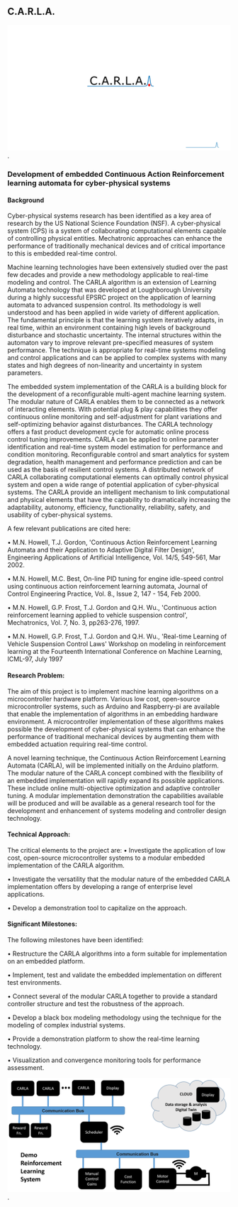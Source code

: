 ## C.A.R.L.A.

![CARLA Logo](/CARLA.jpg "Text to show on mouseover").


### Development of embedded Continuous Action Reinforcement learning automata for cyber-physical systems

#### Background

Cyber-physical systems research has been identified as a key area of research by the US National Science Foundation (NSF). A cyber-physical system (CPS) is a system of collaborating computational elements capable of controlling physical entities. Mechatronic approaches can enhance the performance of traditionally mechanical devices and of critical importance to this is embedded real-time control.

Machine learning technologies have been extensively studied over the past few decades and provide a new methodology applicable to real-time modeling and control. The CARLA algorithm is an extension of Learning Automata technology that was developed at Loughborough University during a highly successful EPSRC project on the application of learning automata to advanced suspension control. Its methodology is well understood and has been applied in wide variety of different application. The fundamental principle is that the learning system iteratively adapts, in real time, within an environment containing high levels of background disturbance and stochastic uncertainty. The internal structures within the automaton vary to improve relevant pre-specified measures of system performance. The technique is appropriate for real-time systems modeling and control applications and can be applied to complex systems with many states and high degrees of non-linearity and uncertainty in system parameters.   

The embedded system implementation of the CARLA is a building block for the development of a reconfigurable multi-agent machine learning system. The modular nature of CARLA enables them to be connected as a network of interacting elements. With potential plug & play capabilities they offer continuous online monitoring and self-adjustment for plant variations and self-optimizing behavior against disturbances. The CARLA technology offers a fast product development cycle for automatic online process control tuning improvements. CARLA can be applied to online parameter identification and real-time system model estimation for performance and condition monitoring. Reconfigurable control and smart analytics for system degradation, health management and performance prediction and can be used as the basis of resilient control systems. A distributed network of CARLA collaborating computational elements can optimally control physical system and open a wide range of potential application of cyber-physical systems. The CARLA provide an intelligent mechanism to link computational and physical elements that have the capability to dramatically increasing the adaptability, autonomy, efficiency, functionality, reliability, safety, and usability of cyber-physical systems.

A few relevant publications are cited here:

•	M.N. Howell, T.J. Gordon, 'Continuous Action Reinforcement Learning Automata and their Application to Adaptive Digital Filter Design', Engineering Applications of Artificial Intelligence, Vol. 14/5, 549-561, Mar 2002.

•	M.N. Howell, M.C. Best, On-line PID tuning for engine idle-speed control using continuous action reinforcement learning automata, Journal of Control Engineering Practice, Vol. 8., Issue 2, 147 - 154, Feb 2000.

•	M.N. Howell, G.P. Frost, T.J. Gordon and Q.H. Wu., 'Continuous action reinforcement learning applied to vehicle suspension control', Mechatronics, Vol. 7, No. 3, pp263-276, 1997.

•	M.N. Howell, G.P. Frost, T.J. Gordon and Q.H. Wu., 'Real-time Learning of Vehicle Suspension Control Laws' Workshop on modeling in reinforcement learning at the Fourteenth International Conference on Machine Learning, ICML-97, July 1997

#### Research Problem:

The aim of this project is to implement machine learning algorithms on a microcontroller hardware platform. Various low cost, open-source microcontroller systems, such as Arduino and Raspberry-pi are available that enable the implementation of algorithms in an embedding hardware environment. A microcontroller implementation of these algorithms makes possible the development of cyber-physical systems that can enhance the performance of traditional mechanical devices by augmenting them with embedded actuation requiring real-time control. 

A novel learning technique, the Continuous Action Reinforcement Learning Automata (CARLA), will be implemented initially on the Arduino platform. The modular nature of the CARLA concept combined with the flexibility of an embedded implementation will rapidly expand its possible applications. These include online multi-objective optimization and adaptive controller tuning. A modular implementation demonstration the capabilities available will be produced and will be available as a general research tool for the development and enhancement of systems modeling and controller design technology.

#### Technical Approach:

The critical elements to the project are:
•	Investigate the application of low cost, open-source microcontroller systems to a modular embedded implementation of the CARLA algorithm. 

•	Investigate the versatility that the modular nature of the embedded CARLA implementation offers by developing a range of enterprise level applications.

•	Develop a demonstration tool to capitalize on the approach.

#### Significant Milestones:

The following milestones have been identified:

•	Restructure the CARLA algorithms into a form suitable for implementation on an embedded platform.

•	Implement, test and validate the embedded implementation on different test environments.

•	Connect several of the modular CARLA together to provide a standard controller structure and test the robustness of the approach.

•	Develop a black box modeling methodology using the technique for the modeling of complex industrial systems.

•	Provide a demonstration platform to show the real-time learning technology.

•	Visualization and convergence monitoring tools for performance assessment.

![Embedded Architecture](/Embedded_CARLA.png "Embedded CARLA Architecture").
